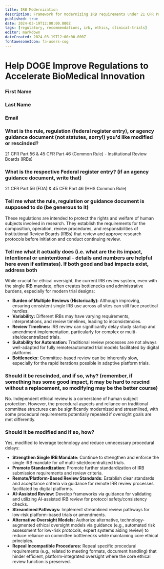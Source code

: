 ```yaml
---
title: IRB Modernization
description: Framework for modernizing IRB requirements under 21 CFR Parts 56/46 for dFDA platform trials
published: true
date: 2024-03-19T12:00:00.000Z
tags: [regulatory, recommendations, irb, ethics, clinical-trials]
editor: markdown
dateCreated: 2024-03-19T12:00:00.000Z
fontawesomeIcon: fa-users-cog
---
```


# Help DOGE Improve Regulations to Accelerate BioMedical Innovation

### First Name

### Last Name

### Email

### What is the rule, regulation (federal register entry), or agency guidance document (not statutes, sorry!) you'd like modified or rescinded?

21 CFR Part 56 & 45 CFR Part 46 (Common Rule) - Institutional Review Boards (IRBs)

### What is the respective Federal register entry? (if an agency guidance document, write that)

21 CFR Part 56 (FDA) & 45 CFR Part 46 (HHS Common Rule)

### Tell me what the rule, regulation or guidance document is supposed to do (be generous to it)

These regulations are intended to protect the rights and welfare of human subjects involved in research. They establish the requirements for the composition, operation, review procedures, and responsibilities of Institutional Review Boards (IRBs) that review and approve research protocols before initiation and conduct continuing review.

### Tell me what it actually does (i.e. what are the its impact, intentional or unintentional - details and numbers are helpful here even if estimates). If both good and bad impacts exist, address both

While crucial for ethical oversight, the current IRB review system, even with the single IRB mandate, often creates bottlenecks and administrative burdens, especially for modern trial designs:

* **Burden of Multiple Reviews (Historically):** Although improving, ensuring consistent single IRB use across all sites can still face practical hurdles.
* **Variability:** Different IRBs may have varying requirements, interpretations, and review timelines, leading to inconsistencies.
* **Review Timelines:** IRB review can significantly delay study startup and amendment implementation, particularly for complex or multi-site/decentralized trials.
* **Suitability for Automation:** Traditional review processes are not always well-adapted for fully remote/automated trial models facilitated by digital platforms.
* **Bottlenecks:** Committee-based review can be inherently slow, especially for the rapid iterations possible in adaptive platform trials.

### Should it be rescinded, and if so, why? (remember, if something has some good impact, it may be hard to rescind without a replacement, so modifying may be the better course)

No. Independent ethical review is a cornerstone of human subject protection. However, the procedural aspects and reliance on traditional committee structures can be significantly modernized and streamlined, with some procedural requirements potentially repealed if oversight goals are met differently.

### Should it be modified and if so, how?

Yes, modified to leverage technology and reduce unnecessary procedural delays:

* **Strengthen Single IRB Mandate:** Continue to strengthen and enforce the single IRB mandate for *all* multi-site/decentralized trials.
* **Promote Standardization:** Promote further standardization of IRB submission requirements and review criteria.
* **Remote/Platform-Based Review Standards:** Establish clear standards and acceptance criteria via guidance for remote IRB review processes facilitated by digital platforms.
* **AI-Assisted Review:** Develop frameworks via guidance for validating and utilizing AI-assisted IRB review for protocol safety/consistency checks.
* **Streamlined Pathways:** Implement streamlined review pathways for low-risk platform-based trials or amendments.
* **Alternative Oversight Models:** Authorize alternative, technology-augmented ethical oversight models via guidance (e.g., automated risk assessment for low-risk protocols, expert systems aiding review) to reduce reliance on committee bottlenecks while maintaining core ethical principles.
* **Repeal Incompatible Procedures:** Repeal specific procedural requirements (e.g., related to meeting formats, document handling) that hinder efficient, platform-integrated oversight where the core ethical review function is preserved.
